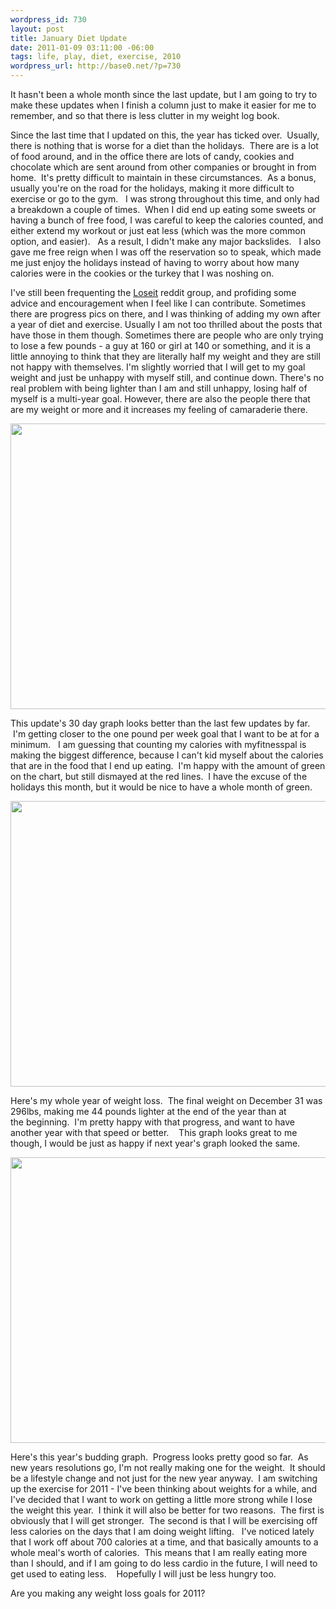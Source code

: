 ```yaml
--- 
wordpress_id: 730
layout: post
title: January Diet Update
date: 2011-01-09 03:11:00 -06:00
tags: life, play, diet, exercise, 2010
wordpress_url: http://base0.net/?p=730
---
```

It hasn't been a whole month since the last update, but I am going to try to make these updates when I finish a column just to make it easier for me to remember, and so that there is less clutter in my weight log book.

Since the last time that I updated on this, the year has ticked over.  Usually, there is nothing that is worse for a diet than the holidays.  There are is a lot of food around, and in the office there are lots of candy, cookies and chocolate which are sent around from other companies or brought in from home.  It's pretty difficult to maintain in these circumstances.  As a bonus, usually you're on the road for the holidays, making it more difficult to exercise or go to the gym.   I was strong throughout this time, and only had a breakdown a couple of times.  When I did end up eating some sweets or having a bunch of free food, I was careful to keep the calories counted, and either extend my workout or just eat less (which was the more common option, and easier).   As a result, I didn't make any major backslides.   I also gave me free reign when I was off the reservation so to speak, which made me just enjoy the holidays instead of having to worry about how many calories were in the cookies or the turkey that I was noshing on.

I've still been frequenting the <a href="http://reddit.com/r/loseit/">Loseit</a> reddit group, and profiding some advice and encouragement when I feel like I can contribute.   Sometimes there are progress pics on there, and I was thinking of adding my own after a year of diet and exercise.   Usually I am not too thrilled about the posts that have those in them though.    Sometimes there are people who are only trying to lose a few pounds - a guy at 160 or girl at 140 or something, and it is a little annoying to think that they are literally half my weight and they are still not happy with themselves.  I'm slightly worried that I will get to my goal weight and just be unhappy with myself still, and continue down.   There's no real problem with being lighter than I am and still unhappy, losing half of myself is a multi-year goal.  However, there are also the people there that are my weight or more and it increases my feeling of camaraderie there.

<a rel="attachment wp-att-732" href="http://base0.net/posts/january-diet-update/30days-20110109/"><img class="alignnone size-large wp-image-732" title="Diet 30days-20110109" src="http://base0.net/wp-content/uploads/2011/01/30days-20110109-610x457.png" alt="" width="610" height="457" /></a>

This update's 30 day graph looks better than the last few updates by far.  I'm getting closer to the one pound per week goal that I want to be at for a minimum.   I am guessing that counting my calories with myfitnesspal is making the biggest difference, because I can't kid myself about the calories that are in the food that I end up eating.  I'm happy with the amount of green on the chart, but still dismayed at the red lines.  I have the excuse of the holidays this month, but it would be nice to have a whole month of green.

<a rel="attachment wp-att-733" href="http://base0.net/posts/january-diet-update/2010all/"><img class="alignnone size-large wp-image-733" title="2010 Diet Graph" src="http://base0.net/wp-content/uploads/2011/01/2010all-610x457.png" alt="" width="610" height="457" /></a>

Here's my whole year of weight loss.  The final weight on December 31 was 296lbs, making me 44 pounds lighter at the end of the year than at the beginning.  I'm pretty happy with that progress, and want to have another year with that speed or better.    This graph looks great to me though, I would be just as happy if next year's graph looked the same.

<a rel="attachment wp-att-734" href="http://base0.net/posts/january-diet-update/20100101to20100108/"><img class="alignnone size-large wp-image-734" title="20100101to20100108 Diet Graph" src="http://base0.net/wp-content/uploads/2011/01/20100101to20100108-610x457.png" alt="" width="610" height="457" /></a>

Here's this year's budding graph.  Progress looks pretty good so far.  As new years resolutions go, I'm not really making one for the weight.  It should be a lifestyle change and not just for the new year anyway.  I am switching up the exercise for 2011 - I've been thinking about weights for a while, and I've decided that I want to work on getting a little more strong while I lose the weight this year.  I think it will also be better for two reasons.  The first is obviously that I will get stronger.  The second is that I will be exercising off less calories on the days that I am doing weight lifting.   I've noticed lately that I work off about 700 calories at a time, and that basically amounts to a whole meal's worth of calories.  This means that I am really eating more than I should, and if I am going to do less cardio in the future, I will need to get used to eating less.    Hopefully I will just be less hungry too.

Are you making any weight loss goals for 2011?
